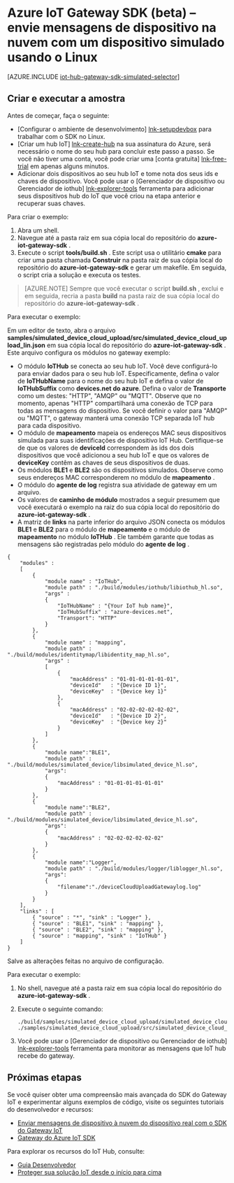 <properties
    pageTitle="Simular um dispositivo com o SDK do Gateway IoT | Microsoft Azure"
    description="Azure IoT Gateway SDK explicação passo a passo usando Linux para ilustrar telemetria envio de um dispositivo simulado usando o SDK do Azure IoT Gateway."
    services="iot-hub"
    documentationCenter=""
    authors="chipalost"
    manager="timlt"
    editor=""/>

<tags
     ms.service="iot-hub"
     ms.devlang="cpp"
     ms.topic="article"
     ms.tgt_pltfrm="na"
     ms.workload="na"
     ms.date="08/29/2016"
     ms.author="andbuc"/>


# <a name="azure-iot-gateway-sdk-beta--send-device-to-cloud-messages-with-a-simulated-device-using-linux"></a>Azure IoT Gateway SDK (beta) – envie mensagens de dispositivo na nuvem com um dispositivo simulado usando o Linux

[AZURE.INCLUDE [iot-hub-gateway-sdk-simulated-selector](../../includes/iot-hub-gateway-sdk-simulated-selector.md)]

## <a name="build-and-run-the-sample"></a>Criar e executar a amostra

Antes de começar, faça o seguinte:

- [Configurar o ambiente de desenvolvimento] [ lnk-setupdevbox] para trabalhar com o SDK no Linux.
- [Criar um hub IoT] [ lnk-create-hub] na sua assinatura do Azure, será necessário o nome do seu hub para concluir este passo a passo. Se você não tiver uma conta, você pode criar uma [conta gratuita] [ lnk-free-trial] em apenas alguns minutos.
- Adicionar dois dispositivos ao seu hub IoT e tome nota dos seus ids e chaves de dispositivo. Você pode usar o [Gerenciador de dispositivo ou Gerenciador de iothub] [ lnk-explorer-tools] ferramenta para adicionar seus dispositivos hub do IoT que você criou na etapa anterior e recuperar suas chaves.

Para criar o exemplo:

1. Abra um shell.
2. Navegue até a pasta raiz em sua cópia local do repositório do **azure-iot-gateway-sdk** .
3. Execute o script **tools/build.sh** . Este script usa o utilitário **cmake** para criar uma pasta chamada **Construir** na pasta raiz de sua cópia local do repositório do **azure-iot-gateway-sdk** e gerar um makefile. Em seguida, o script cria a solução e executa os testes.

> [AZURE.NOTE]  Sempre que você executar o script **build.sh** , exclui e em seguida, recria a pasta **build** na pasta raiz de sua cópia local do repositório do **azure-iot-gateway-sdk** .

Para executar o exemplo:

Em um editor de texto, abra o arquivo **samples/simulated_device_cloud_upload/src/simulated_device_cloud_upload_lin.json** em sua cópia local do repositório do **azure-iot-gateway-sdk** . Este arquivo configura os módulos no gateway exemplo:

- O módulo **IoTHub** se conecta ao seu hub IoT. Você deve configurá-lo para enviar dados para o seu hub IoT. Especificamente, defina o valor de **IoTHubName** para o nome do seu hub IoT e defina o valor de **IoTHubSuffix** como **devices.net do azure**. Defina o valor de **Transporte** como um destes: "HTTP", "AMQP" ou "MQTT". Observe que no momento, apenas "HTTP" compartilhará uma conexão de TCP para todas as mensagens do dispositivo. Se você definir o valor para "AMQP" ou "MQTT", o gateway manterá uma conexão TCP separada IoT hub para cada dispositivo.
- O módulo de **mapeamento** mapeia os endereços MAC seus dispositivos simulada para suas identificações de dispositivo IoT Hub. Certifique-se de que os valores de **deviceId** correspondem às ids dos dois dispositivos que você adicionou a seu hub IoT e que os valores de **deviceKey** contêm as chaves de seus dispositivos de duas.
- Os módulos **BLE1** e **BLE2** são os dispositivos simulados. Observe como seus endereços MAC corresponderem no módulo de **mapeamento** .
- O módulo do **agente de log** registra sua atividade de gateway em um arquivo.
- Os valores de **caminho de módulo** mostrados a seguir presumem que você executará o exemplo na raiz do sua cópia local do repositório do **azure-iot-gateway-sdk** .
- A matriz de **links** na parte inferior do arquivo JSON conecta os módulos **BLE1** e **BLE2** para o módulo de **mapeamento** e o módulo de **mapeamento** no módulo **IoTHub** . Ele também garante que todas as mensagens são registradas pelo módulo do **agente de log** .

```
{
    "modules" :
    [ 
        {
            "module name" : "IoTHub",
            "module path" : "./build/modules/iothub/libiothub_hl.so",
            "args" : 
            {
                "IoTHubName" : "{Your IoT hub name}",
                "IoTHubSuffix" : "azure-devices.net",
                "Transport": "HTTP"
            }
        },
        {
            "module name" : "mapping",
            "module path" : "./build/modules/identitymap/libidentity_map_hl.so",
            "args" : 
            [
                {
                    "macAddress" : "01-01-01-01-01-01",
                    "deviceId"   : "{Device ID 1}",
                    "deviceKey"  : "{Device key 1}"
                },
                {
                    "macAddress" : "02-02-02-02-02-02",
                    "deviceId"   : "{Device ID 2}",
                    "deviceKey"  : "{Device key 2}"
                }
            ]
        },
        {
            "module name":"BLE1",
            "module path" : "./build/modules/simulated_device/libsimulated_device_hl.so",
            "args":
            {
                "macAddress" : "01-01-01-01-01-01"
            }
        },
        {
            "module name":"BLE2",
            "module path" : "./build/modules/simulated_device/libsimulated_device_hl.so",
            "args":
            {
                "macAddress" : "02-02-02-02-02-02"
            }
        },
        {
            "module name":"Logger",
            "module path" : "./build/modules/logger/liblogger_hl.so",
            "args":
            {
                "filename":"./deviceCloudUploadGatewaylog.log"
            }
        }
    ],
    "links" : [
        { "source" : "*", "sink" : "Logger" },
        { "source" : "BLE1", "sink" : "mapping" },
        { "source" : "BLE2", "sink" : "mapping" },
        { "source" : "mapping", "sink" : "IoTHub" }
    ]
}

```

Salve as alterações feitas no arquivo de configuração.

Para executar o exemplo:

1. No shell, navegue até a pasta raiz em sua cópia local do repositório do **azure-iot-gateway-sdk** .
2. Execute o seguinte comando:

    ```
    ./build/samples/simulated_device_cloud_upload/simulated_device_cloud_upload_sample ./samples/simulated_device_cloud_upload/src/simulated_device_cloud_upload_lin.json
    ```

3. Você pode usar o [Gerenciador de dispositivo ou Gerenciador de iothub] [ lnk-explorer-tools] ferramenta para monitorar as mensagens que IoT hub recebe do gateway.

## <a name="next-steps"></a>Próximas etapas

Se você quiser obter uma compreensão mais avançada do SDK do Gateway IoT e experimentar alguns exemplos de código, visite os seguintes tutoriais do desenvolvedor e recursos:

- [Enviar mensagens de dispositivo à nuvem do dispositivo real com o SDK do Gateway IoT][lnk-physical-device]
- [Gateway do Azure IoT SDK][lnk-gateway-sdk]

Para explorar os recursos do IoT Hub, consulte:

- [Guia Desenvolvedor][lnk-devguide]
- [Proteger sua solução IoT desde o início para cima][lnk-securing]

<!-- Links -->
[lnk-setupdevbox]: https://github.com/Azure/azure-iot-gateway-sdk/blob/master/doc/devbox_setup.md
[lnk-free-trial]: https://azure.microsoft.com/pricing/free-trial/
[lnk-explorer-tools]: https://github.com/Azure/azure-iot-sdks/blob/master/doc/manage_iot_hub.md
[lnk-gateway-sdk]: https://github.com/Azure/azure-iot-gateway-sdk/

[lnk-physical-device]: iot-hub-gateway-sdk-physical-device.md

[lnk-devguide]: iot-hub-devguide.md
[lnk-securing]: iot-hub-security-ground-up.md
[lnk-create-hub]: iot-hub-create-through-portal.md